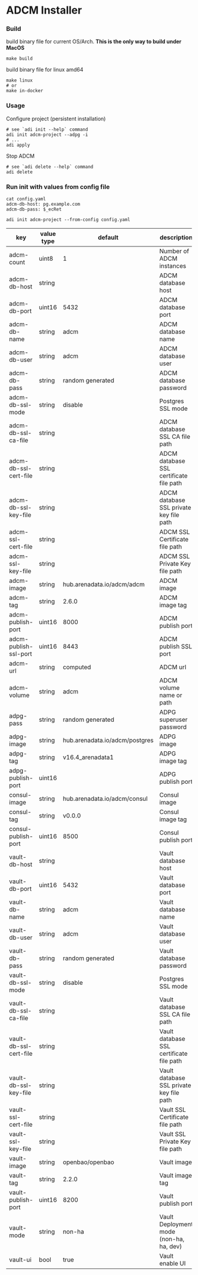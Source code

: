 # ADCM Installer

### Build

build binary file for current OS/Arch. **This is the only way to build under MacOS**

```shell
make build
```

build binary file for linux amd64

```shell
make linux
# or
make in-docker
```

### Usage

Configure project (persistent installation)

```shell
# see `adi init --help` command
adi init adcm-project --adpg -i
# ...
adi apply
```

Stop ADCM

```shell
# see `adi delete --help` command
adi delete
```

### Run init with values from config file

```shell
cat config.yaml
adcm-db-host: pg.example.com
adcm-db-pass: $_ecRet

adi init adcm-project --from-config config.yaml
```

| key                    | value type | default                        | description                              |
|------------------------|------------|--------------------------------|------------------------------------------|
| adcm-count             | uint8      | 1                              | Number of ADCM instances                 |
| adcm-db-host           | string     |                                | ADCM database host                       |
| adcm-db-port           | uint16     | 5432                           | ADCM database port                       |
| adcm-db-name           | string     | adcm                           | ADCM database name                       |
| adcm-db-user           | string     | adcm                           | ADCM database user                       |
| adcm-db-pass           | string     | random generated               | ADCM database password                   |
| adcm-db-ssl-mode       | string     | disable                        | Postgres SSL mode                        |
| adcm-db-ssl-ca-file    | string     |                                | ADCM database SSL CA file path           |
| adcm-db-ssl-cert-file  | string     |                                | ADCM database SSL certificate file path  |
| adcm-db-ssl-key-file   | string     |                                | ADCM database SSL private key file path  |
| adcm-ssl-cert-file     | string     |                                | ADCM SSL Certificate file path           |
| adcm-ssl-key-file      | string     |                                | ADCM SSL Private Key file path           |
| adcm-image             | string     | hub.arenadata.io/adcm/adcm     | ADCM image                               |
| adcm-tag               | string     | 2.6.0                          | ADCM image tag                           |
| adcm-publish-port      | uint16     | 8000                           | ADCM publish port                        |
| adcm-publish-ssl-port  | uint16     | 8443                           | ADCM publish SSL port                    |
| adcm-url               | string     | computed                       | ADCM url                                 |
| adcm-volume            | string     | adcm                           | ADCM volume name or path                 |
| adpg-pass              | string     | random generated               | ADPG superuser password                  |
| adpg-image             | string     | hub.arenadata.io/adcm/postgres | ADPG image                               |
| adpg-tag               | string     | v16.4_arenadata1               | ADPG image tag                           |
| adpg-publish-port      | uint16     |                                | ADPG publish port                        |
| consul-image           | string     | hub.arenadata.io/adcm/consul   | Consul image                             |
| consul-tag             | string     | v0.0.0                         | Consul image tag                         |
| consul-publish-port    | uint16     | 8500                           | Consul publish port                      |
| vault-db-host          | string     |                                | Vault database host                      |
| vault-db-port          | uint16     | 5432                           | Vault database port                      |
| vault-db-name          | string     | adcm                           | Vault database name                      |
| vault-db-user          | string     | adcm                           | Vault database user                      |
| vault-db-pass          | string     | random generated               | Vault database password                  |
| vault-db-ssl-mode      | string     | disable                        | Postgres SSL mode                        |
| vault-db-ssl-ca-file   | string     |                                | Vault database SSL CA file path          |
| vault-db-ssl-cert-file | string     |                                | Vault database SSL certificate file path |
| vault-db-ssl-key-file  | string     |                                | Vault database SSL private key file path |
| vault-ssl-cert-file    | string     |                                | Vault SSL Certificate file path          |
| vault-ssl-key-file     | string     |                                | Vault SSL Private Key file path          |
| vault-image            | string     | openbao/openbao                | Vault image                              |
| vault-tag              | string     | 2.2.0                          | Vault image tag                          |
| vault-publish-port     | uint16     | 8200                           | Vault publish port                       |
| vault-mode             | string     | non-ha                         | Vault Deployment mode (non-ha, ha, dev)  |
| vault-ui               | bool       | true                           | Vault enable UI                          |
